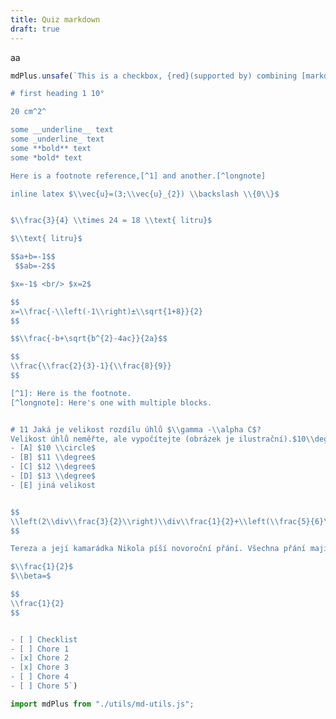 ```yaml
---
title: Quiz markdown
draft: true
---
```


<script type="module">


import {renderedQuestionsPerQuiz} from "http://127.0.0.1:3000/_import/components/quiz-form.js";
const data = await renderedQuestionsPerQuiz({selectedQuestions:[...Array(60)].map((d,i) => ({code:'AJA-2024',id:i+1}))})
document.getElementById("iframe-target").appendChild(html`${data}`);

</script>

<div id="iframe-target">aa</div>


```js echo
mdPlus.unsafe(`This is a checkbox, {red}(supported by) combining [markdown-it](https://github.com/markdown-it/markdown-it) and [markdown-it-task-lists](https://github.com/revin/markdown-it-task-lists).

# first heading 1 10°

20 cm^2^

some __underline__ text
some _underline_ text
some **bold** text
some *bold* text

Here is a footnote reference,[^1] and another.[^longnote]

inline latex $\\vec{u}=(3;\\vec{u}_{2}) \\backslash \\{0\\}$


$\\frac{3}{4} \\times 24 = 18 \\text{ litru}$

$\\text{ litru}$

$$a+b=-1$$
 $$ab=-2$$ 

$x=-1$ <br/> $x=2$

$$
x=\\frac{-\\left(-1\\right)±\\sqrt{1+8}}{2}
$$

$$\\frac{-b+\sqrt{b^{2}-4ac}}{2a}$$

$$
\\frac{\\frac{2}{3}-1}{\\frac{8}{9}}
$$

[^1]: Here is the footnote.
[^longnote]: Here's one with multiple blocks.


# 11 Jaká je velikost rozdílu úhlů $\\gamma -\\alpha C$? 
Velikost úhlů neměřte, ale vypočítejte (obrázek je ilustrační).$10\\deg$
- [A] $10 \\circle$
- [B] $11 \\degree$
- [C] $12 \\degree$
- [D] $13 \\degree$
- [E] jiná velikost


$$ 
\\left(2\\div\\frac{3}{2}\\right)\\div\\frac{1}{2}+\\left(\\frac{5}{6}\\div\\frac{3}{4}\\right)\\div\\frac{2}{3}
$$

Tereza a její kamarádka Nikola píší novoroční přání. Všechna přání mají stejný text a každá z dívek píše stálou rychlostí. Tereza za každých 5 minut napíše 14 novoročenek, zatímco Nikola 10.

$\\frac{1}{2}$
$\\beta=$

$$ 
\\frac{1}{2} 
$$


- [ ] Checklist
- [ ] Chore 1
- [x] Chore 2
- [x] Chore 3
- [ ] Chore 4
- [ ] Chore 5`)
```

```js
import mdPlus from "./utils/md-utils.js";
```